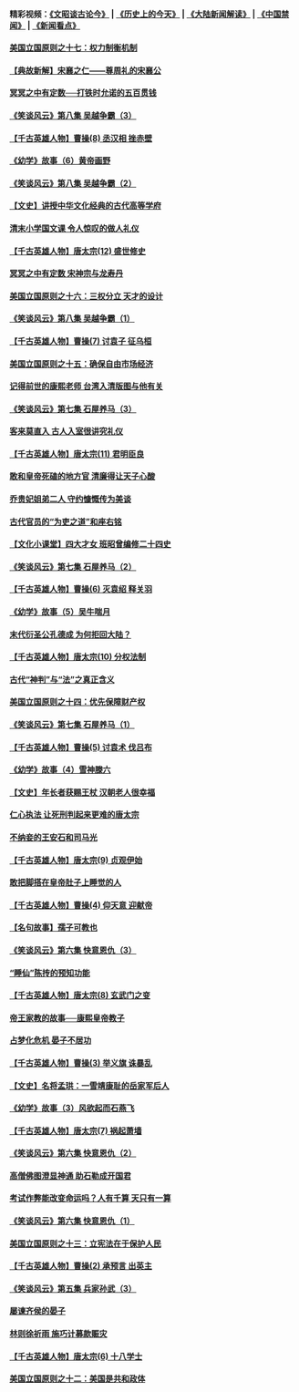 #### 精彩视频：[《文昭谈古论今》](http://45.32.25.56/wenzhao) | [《历史上的今天》](http://45.32.25.56/today-in-history) | [《大陆新闻解读》](http://45.32.25.56/ntdtv-comedy) | [《中国禁闻》](http://45.32.25.56/ntdtv-news) | [《新闻看点》](http://45.32.25.56/news-insight) 

 #### [美国立国原则之十七：权力制衡机制](../pages/nsc975/n11002624.md?t=02040931) 

#### [【典故新解】宋襄之仁——尊周礼的宋襄公](../pages/nsc975/n11018653.md?t=02040931) 

#### [冥冥之中有定数──打铁时允诺的五百贯钱](../pages/nsc975/n334213.md?t=02040931) 

#### [《笑谈风云》第八集 吴越争霸（3）](../pages/nsc975/n11010889.md?t=02040931) 

#### [【千古英雄人物】曹操(8) 丞汉相 挫赤壁](../pages/nsc975/n7662490.md?t=02040931) 

#### [《幼学》故事（6）黄帝画野](../pages/nsc975/n10990546.md?t=02040931) 

#### [《笑谈风云》第八集 吴越争霸（2）](../pages/nsc975/n10996834.md?t=02040931) 

#### [【文史】讲授中华文化经典的古代高等学府](../pages/nsc975/n11003895.md?t=02040931) 

#### [清末小学国文课 令人惊叹的做人礼仪](../pages/nsc975/n10980226.md?t=02040931) 

#### [【千古英雄人物】唐太宗(12) 盛世修史](../pages/nsc975/n8034115.md?t=02040931) 

#### [冥冥之中有定数 宋神宗与龙寿丹](../pages/nsc975/n11008770.md?t=02040931) 

#### [美国立国原则之十六：三权分立 天才的设计](../pages/nsc975/n10991293.md?t=02040931) 

#### [《笑谈风云》第八集 吴越争霸（1）](../pages/nsc975/n10987751.md?t=02040931) 

#### [【千古英雄人物】曹操(7) 讨袁子 征乌桓](../pages/nsc975/n7662459.md?t=02040931) 

#### [美国立国原则之十五：确保自由市场经济](../pages/nsc975/n10957715.md?t=02040931) 

#### [记得前世的康熙老师 台湾入清版图与他有关](../pages/nsc975/n11004761.md?t=02040931) 

#### [《笑谈风云》第七集 石屋养马（3）](../pages/nsc975/n10964155.md?t=02040931) 

#### [客来莫直入 古人入室很讲究礼仪](../pages/nsc975/n11002636.md?t=02040931) 

#### [【千古英雄人物】唐太宗(11) 君明臣良](../pages/nsc975/n8030388.md?t=02040931) 

#### [敢和皇帝死磕的地方官 清廉得让天子心酸](../pages/nsc975/n10999336.md?t=02040931) 

#### [乔贵妃姐弟二人 守约慷慨传为美谈](../pages/nsc975/n10842491.md?t=02040931) 

#### [古代官员的“为吏之道”和座右铭](../pages/nsc975/n10989890.md?t=02040931) 

#### [【文化小课堂】四大才女 班昭曾编修二十四史](../pages/nsc975/n10996143.md?t=02040931) 

#### [《笑谈风云》第七集 石屋养马（2）](../pages/nsc975/n10964109.md?t=02040931) 

#### [【千古英雄人物】曹操(6) 灭袁绍 释关羽](../pages/nsc975/n7662436.md?t=02040931) 

#### [《幼学》故事（5）吴牛喘月](../pages/nsc975/n10806013.md?t=02040931) 

#### [末代衍圣公孔德成 为何拒回大陆？](../pages/nsc975/n10992548.md?t=02040931) 

#### [【千古英雄人物】唐太宗(10) 分权法制](../pages/nsc975/n8025970.md?t=02040931) 

#### [古代“神判”与“法”之真正含义](../pages/nsc975/n10982291.md?t=02040931) 

#### [美国立国原则之十四：优先保障财产权](../pages/nsc975/n10954086.md?t=02040931) 

#### [《笑谈风云》第七集 石屋养马（1）](../pages/nsc975/n10964072.md?t=02040931) 

#### [【千古英雄人物】曹操(5) 讨袁术 伐吕布](../pages/nsc975/n7637126.md?t=02040931) 

#### [《幼学》故事（4）雪神滕六](../pages/nsc975/n10806012.md?t=02040931) 

#### [【文史】年长者获赐王杖 汉朝老人很幸福](../pages/nsc975/n10980263.md?t=02040931) 

#### [仁心执法 让死刑判起来更难的唐太宗](../pages/nsc975/n10979954.md?t=02040931) 

#### [不纳妾的王安石和司马光](../pages/nsc975/n2647438.md?t=02040931) 

#### [【千古英雄人物】唐太宗(9) 贞观伊始](../pages/nsc975/n8022938.md?t=02040931) 

#### [敢把脚搭在皇帝肚子上睡觉的人](../pages/nsc975/n10975530.md?t=02040931) 

#### [【千古英雄人物】曹操(4) 仰天意 迎献帝](../pages/nsc975/n7637003.md?t=02040931) 

#### [【名句故事】孺子可教也](../pages/nsc975/n10371944.md?t=02040931) 

#### [《笑谈风云》第六集 快意恩仇（3）](../pages/nsc975/n10953824.md?t=02040931) 

#### [“睡仙”陈抟的预知功能](../pages/nsc975/n10955272.md?t=02040931) 

#### [【千古英雄人物】唐太宗(8) 玄武门之变](../pages/nsc975/n7979461.md?t=02040931) 

#### [帝王家教的故事──康熙皇帝教子](../pages/nsc975/n10764254.md?t=02040931) 

#### [占梦化危机 晏子不居功](../pages/nsc975/n232663.md?t=02040931) 

#### [【千古英雄人物】曹操(3) 举义旗 诛暴乱](../pages/nsc975/n7576061.md?t=02040931) 

#### [【文史】名将孟珙：一雪靖康耻的岳家军后人](../pages/nsc975/n10949269.md?t=02040931) 

#### [《幼学》故事（3）风欲起而石燕飞](../pages/nsc975/n10806010.md?t=02040931) 

#### [【千古英雄人物】唐太宗(7) 祸起萧墙](../pages/nsc975/n7979459.md?t=02040931) 

#### [《笑谈风云》第六集 快意恩仇（2）](../pages/nsc975/n10950714.md?t=02040931) 

#### [高僧佛图澄显神通 助石勒成开国君](../pages/nsc975/n10960107.md?t=02040931) 

#### [考试作弊能改变命运吗？人有千算 天只有一算](../pages/nsc975/n10959716.md?t=02040931) 

#### [《笑谈风云》第六集 快意恩仇（1）](../pages/nsc975/n10938848.md?t=02040931) 

#### [美国立国原则之十三：立宪法在于保护人民](../pages/nsc975/n10942497.md?t=02040931) 

#### [【千古英雄人物】曹操(2) 承预言 出英主](../pages/nsc975/n7576051.md?t=02040931) 

#### [《笑谈风云》第五集 兵家孙武（3）](../pages/nsc975/n10938826.md?t=02040931) 

#### [屡谏齐侯的晏子](../pages/nsc975/n4602309.md?t=02040931) 

#### [林则徐祈雨 施巧计募款赈灾](../pages/nsc975/n10877741.md?t=02040931) 

#### [【千古英雄人物】唐太宗(6) 十八学士](../pages/nsc975/n7979456.md?t=02040931) 

#### [美国立国原则之十二：美国是共和政体](../pages/nsc975/n10940578.md?t=02040931) 

